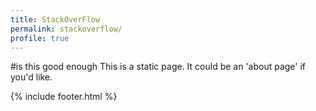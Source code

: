 ```yaml
---
title: StackOverFlow
permalink: stackoverflow/
profile: true
---
```


#is this good enough
This is a static page. It could be an 'about page' if you'd like.

{% include footer.html %}